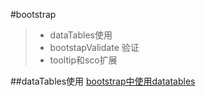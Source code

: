 #bootstrap
> * dataTables使用
> * bootstapValidate 验证
> * tooltip和sco扩展

##dataTables使用
[bootstrap中使用datatables](https://my.oschina.net/tongjh/blog/213932)


